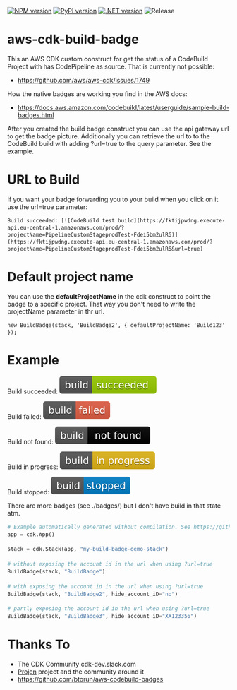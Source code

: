[![NPM version](https://badge.fury.io/js/aws-cdk-build-badge.svg)](https://badge.fury.io/js/aws-cdk-build-badge)
[![PyPI version](https://badge.fury.io/py/aws-cdk-build-badge.svg)](https://badge.fury.io/py/aws-cdk-build-badge)
[![.NET version](https://img.shields.io/nuget/v/com.github.mmuller88.awsCdkBuildBadge.svg?style=flat-square)](https://www.nuget.org/packages/com.github.mmuller88.awsCdkBuildBadge/)
![Release](https://github.com/mmuller88/aws-cdk-build-badge/workflows/Release/badge.svg)

# aws-cdk-build-badge

This an AWS CDK custom construct for get the status of a CodeBuild Project with has CodePipeline as source. That is currently not possible:

* https://github.com/aws/aws-cdk/issues/1749

How the native badges are working you find in the AWS docs:

* https://docs.aws.amazon.com/codebuild/latest/userguide/sample-build-badges.html

After you created the build badge construct you can use the api gateway url to get the badge picture. Additionally you can retrieve the url to to the CodeBuild build with adding ?url=true to the query parameter. See the example.

# URL to Build

If you want your badge forwarding you to your build when you click on it use the url=true parameter:

```
Build succeeded: [![CodeBuild test build](https://fktijpwdng.execute-api.eu-central-1.amazonaws.com/prod/?projectName=PipelineCustomStageprodTest-Fdei5bm2ulR6)](https://fktijpwdng.execute-api.eu-central-1.amazonaws.com/prod/?projectName=PipelineCustomStageprodTest-Fdei5bm2ulR6&url=true)
```

# Default project name

You can use the **defaultProjectName** in the cdk construct to point the badge to a specific project. That way you don't need to write the projectName parameter in thr url.

```
new BuildBadge(stack, 'BuildBadge2', { defaultProjectName: 'Build123' });

```

# Example

Build succeeded: [![CodeBuild test build](https://raw.githubusercontent.com/mmuller88/aws-cdk-build-badge/master/badges/succeeded.svg)](https://fktijpwdng.execute-api.eu-central-1.amazonaws.com/prod/?projectName=PipelineCustomStageprodTest-Fdei5bm2ulR6&url=true)

Build failed: [![CodeBuild test build](https://raw.githubusercontent.com/mmuller88/aws-cdk-build-badge/master/badges/failed.svg)](https://fktijpwdng.execute-api.eu-central-1.amazonaws.com/prod/?projectName=PipelineCustomStageprodTest-Fdei5bm2ulR6&url=true)

Build not found: [![CodeBuild test build](https://raw.githubusercontent.com/mmuller88/aws-cdk-build-badge/master/badges/not_found.svg)](https://fktijpwdng.execute-api.eu-central-1.amazonaws.com/prod/?projectName=123&url=true)

Build in progress: [![CodeBuild test build](https://raw.githubusercontent.com/mmuller88/aws-cdk-build-badge/master/badges/in_progress.svg)](https://fktijpwdng.execute-api.eu-central-1.amazonaws.com/prod/?projectName=PipelineCustomStageprodTest-Fdei5bm2ulR6&url=true)

Build stopped: [![CodeBuild test build](https://raw.githubusercontent.com/mmuller88/aws-cdk-build-badge/master/badges/stopped.svg)](https://fktijpwdng.execute-api.eu-central-1.amazonaws.com/prod/?projectName=PipelineCustomStageprodTest-Fdei5bm2ulR6&url=true)

There are more badges (see ./badges/) but I don't have build in that state atm.

```python
# Example automatically generated without compilation. See https://github.com/aws/jsii/issues/826
app = cdk.App()

stack = cdk.Stack(app, "my-build-badge-demo-stack")

# without exposing the account id in the url when using ?url=true
BuildBadge(stack, "BuildBadge")

# with exposing the account id in the url when using ?url=true
BuildBadge(stack, "BuildBadge2", hide_account_iD="no")

# partly exposing the account id in the url when using ?url=true
BuildBadge(stack, "BuildBadge3", hide_account_iD="XX123356")
```

# Thanks To

* The CDK Community cdk-dev.slack.com
* [Projen](https://github.com/projen/projen) project and the community around it
* https://github.com/btorun/aws-codebuild-badges
